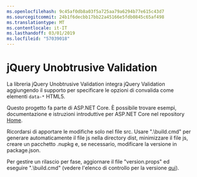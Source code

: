 ```yaml
---
ms.openlocfilehash: 9c45af0db8a03f5a725aa79a6294b77e615c43d7
ms.sourcegitcommit: 24b1f6decbb17bb22a45166e5fdb0845c65af498
ms.translationtype: MT
ms.contentlocale: it-IT
ms.lasthandoff: 03/01/2019
ms.locfileid: "57039018"
---
```

<a name="jquery-unobtrusive-validation"></a>jQuery Unobtrusive Validation
=============================

La libreria jQuery Unobtrusive Validation integra jQuery Validation aggiungendo il supporto per specificare le opzioni di convalida come elementi `data-*` HTML5.

Questo progetto fa parte di ASP.NET Core. È possibile trovare esempi, documentazione e istruzioni introduttive per ASP.NET Core nel repository [Home](https://github.com/aspnet/home).

Ricordarsi di apportare le modifiche solo nel file src. Usare ".\build.cmd" per generare automaticamente il file js nella directory dist, minimizzare il file js, creare un pacchetto .nupkg e, se necessario, modificare la versione in package.json.

Per gestire un rilascio per fase, aggiornare il file "version.props" ed eseguire ".\build.cmd" (vedere l'elenco di controllo per la versione [qui](https://github.com/aspnet/jquery-validation-unobtrusive/wiki/Release-checklist)).